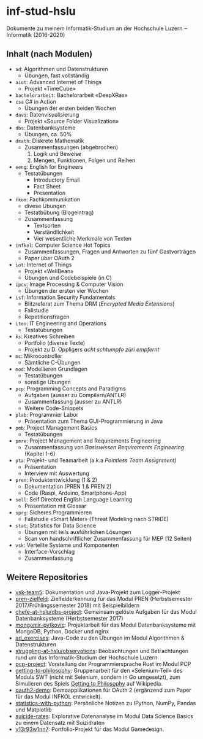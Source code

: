 # inf-stud-hslu

Dokumente zu meinem Informatik-Studium an der Hochschule Luzern ‒ Informatik (2016-2020)

## Inhalt (nach Modulen)

- `ad`: Algorithmen und Datenstrukturen
    - Übungen, fast vollständig
- `aiot`: Advanced Internet of Things
    - Projekt «TimeCube»
- `bachelorarbeit`: Bachelorarbeit «DeepXRax»
- `csa` C# in Action
    - Übungen der ersten beiden Wochen
- `davi`: Datenvisualisierung
    - Projekt «Source Folder Visualization»
- `dbs`: Datenbanksysteme
    - Übungen, ca. 50%
- `dmath`: Diskrete Mathematik
    - Zusammenfassungen (abgebrochen)
        1. Logik und Beweise
        2. Mengen, Funktionen, Folgen und Reihen
- `eeng`: English for Engineers
    - Testatübungen
        - Introductory Email
        - Fact Sheet
        - Presentation
- `fkom`: Fachkommunikation
    - divese Übungen
    - Testatbübung (Blogeintrag)
    - Zusammenfassung
        - Textsorten
        - Verständlichkeit
        - Vier wesentliche Merkmale von Texten
- `infkol`: Computer Science Hot Topics
    - Zusammenfassungen, Fragen und Antworten zu fünf Gastvorträgen
    - Paper über OAuth 2
- `iot`: Internet of Things
    - Projekt «WellBean»
    - Übungen und Codebeispiele (in C)
- `ipcv`: Image Processing & Computer Vision
    - Übungen der ersten vier Wochen
- `isf`: Information Security Fundamentals
    - Blitzreferat zum Thema DRM (_Encrypted Media Extensions_)
    - Fallstudie
    - Repetitionsfragen
- `iteo`: IT Engineering and Operations
    - Testatübungen
- `ks`: Kreatives Schreiben
    - Portfolio (diverse Texte)
    - Projekt zu D. Oppligers _acht schtumpfo züri empfernt_
- `mc`: Mikrocontroller
    - Sämtliche C-Übungen
- `mod`: Modellieren Grundlagen
    - Testatübungen
    - sonstige Übungen
- `pcp`: Programming Concepts and Paradigms
    - Aufgaben (ausser zu Compilern/ANTLR)
    - Zusammenfassung (ausser zu ANTLR)
    - Weitere Code-Snippets
- `plab`: Programmier Labor
    - Präsentation zum Thema GUI-Programmierung in Java
- `pmb`: Project Management Basics
    - Testatübungen
- `pmre`: Project Management and Requirements Engineering
    - Zusammenfassung von _Basiswissen Requirements Engineering_ (Kapitel 1-6)
- `pta`: Projekt- und Teamarbeit (a.k.a _Pointless Team Assignment)_
    - Präsentation
    - Interview mit Auswertung
- `pren`: Produktentwicklung (1 & 2)
    - Dokumentation (PREN 1 & PREN 2)
    - Code (Raspi, Arduino, Smartphone-App)
- `sell`: Self Directed English Language Learning
    - Präsentation mit Glossar
- `sprg`: Sicheres Programmieren
    - Fallstudie «Smart Meter» (Threat Modeling nach STRIDE)
- `stat`: Statistics for Data Science
    - Übungen mit teils ausführlichen Lösungen
    - Scan von handschriftlicher Zusammenfassung für MEP (12 Seiten)
- `vsk`: Verteilte Systeme und Komponenten
    - Interface-Vorschlag
    - Zusammenfassung

## Weitere Repositories

- [vsk-team5](https://github.com/patrickbucher/vsk-team5): Dokumentation und Java-Projekt zum Logger-Projekt
- [pren-zielfeld](https://github.com/patrickbucher/pren-zielfeld): Zielfelderkennung für das Modul PREN (Herbstsemester 2017/Frühlingssemester 2018) mit Beispielbildern
- [chefe-at-hslu/dbs-project](https://github.com/chefe-at-hslu/dbs-project): Gemeinsam gelöste Aufgaben für das Modul Datenbanksysteme (Herbstsemester 2017)
- [mongomir-pytkovic](https://github.com/patrickbucher/mongomir-pytkovic): Projektarbeit für das Modul Datenbanksysteme mit MongoDB, Python, Docker und nginx
- [ad_exercises](https://github.com/patrickbucher/ad_exercises): Java-Code zu den Übungen im Modul Algorithmen & Datenstrukturen
- [struggling-at-hslu/observations](https://github.com/struggling-at-hslu/observations): Beobachtungen und Betrachtungen rund um das Informatik-Studium der Hochschule Luzern
- [pcp-project](https://github.com/patrickbucher/pcp-project): Vorstellung der Programmiersprache Rust im Modul PCP
- [getting-to-philosophy](https://github.com/patrickbucher/getting-to-philosophy): Gruppenarbeit für den «Selenium-Teil» des Moduls SWT (nicht mit Selenium, sondern in Go umgesetzt), zum Simulieren des Spiels [Getting to Philosophy](https://en.wikipedia.org/wiki/Wikipedia:Getting_to_Philosophy) auf Wikipedia.
- [oauth2-demo](https://github.com/patrickbucher/oauth2-demo): Demoapplikationen für OAuth 2 (ergänzend zum Paper für das Modul INFKOL entwickelt).
- [statistics-with-python](https://github.com/patrickbucher/statistics-with-python): Persönliche Notizen zu IPython, NumPy, Pandas und Matplotlib
- [suicide-rates](https://github.com/blemmyes/suicide-rates): Explorative Datenanalyse im Modul Data Science Basics zu einem Datensatz mit Suizidraten
- [v13r93w1nn7](https://github.com/patrickbucher/v13r93w1nn7): Portfolio-Projekt für das Modul Gamedesign.
